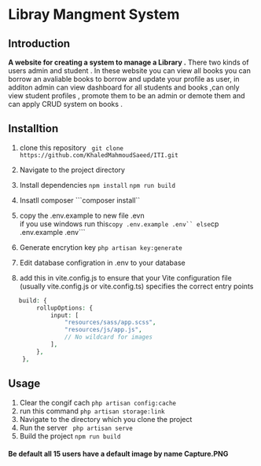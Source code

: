 # Libray Mangment System

## Introduction 

**A website for creating a system to manage a Library .**
There two kinds of users admin and student . In these website you can view all books you can borrow an avaliable books to borrow and update your profile  as user, in additon admin can view dashboard for all students and books ,can only view student profiles , promote them to be an admin or demote them and can apply CRUD system on books .

## Installtion

1. clone this repository
   ``` git clone https://github.com/KhaledMahmoudSaeed/ITI.git```
1. Navigate to the project directory 
1. Install dependencies
 ``` npm install ``` ```npm run build```

1. Insatll composer ```composer install``
1. copy the .env.example to new file .evn  
   if you use windows run this```copy .env.example .env``
   else```cp .env.example .env```
1. Generate encrytion key ```php artisan key:generate```
1. Edit database configration in .env to your database
1. add this in vite.config.js to ensure that your Vite configuration file (usually vite.config.js or vite.config.ts) specifies the correct entry points
```php
   build: {
        rollupOptions: {
            input: [
                "resources/sass/app.scss",
                "resources/js/app.js",
                // No wildcard for images
            ],
        },
    },
```

## Usage
1. Clear the congif cach ```php artisan config:cache```
1. run this command ```php artisan storage:link```
1. Navigate to the directory which you clone the project 
1. Run the server ``` php artisan serve```
1. Build the project ``` npm run build ```

#### Be default all 15 users have a default image by name Capture.PNG